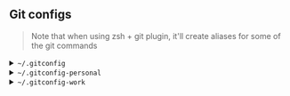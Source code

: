 ## Git configs

> Note that when using zsh + git plugin, it'll create aliases for
> some of the git commands

<details>
	<summary>
		<code>~/.gitconfig</code>
	</summary>
	
```bash
[credential]
    helper = store
[init]
    defaultBranch = main
[user]
    name = Pedro Santos
    email = pedro.santos@emailprovider.com
[core]
    editor = code --wait
    pager = less -IR -
[diff]
    tool = vscode
    external = difft
[difftool]
    prompt = false
[difftool "difftastic"]
    cmd = difft "$LOCAL" "$REMOTE"
[difftool "vscode"]
    cmd = code --wait --diff $LOCAL $REMOTE
[merge]
    tool = vscode
[mergetool "vscode"]
    cmd = code --wait $MERGED
[alias]
    alias = !sed -n "'/^\\[alias\\]/,/^\\[/{ /^[^[]/ {s/^[ \\t]*//;s/[ \\t]*=[ \\t]*/=/;p } }'" $HOME/.gitconfig | sed -n 's/^\\([a-zA-Z0-9]\\+\\)[[:space:]]*=\\(.*\\)$/\\1?\\2/p' | column -t -s '?'
    graph = log --graph --oneline --decorate
    graph-main = !git graph $(git curr) main
    curr = rev-parse --abbrev-ref HEAD
    ls = log --pretty=format:"%C(yellow)%h%Cred%d\\ %Creset%s%Cblue\\ [%cn]" --decorate
    ll = log --pretty=format:"%C(yellow)%h%Cred%d\\ %Creset%s%Cblue\\ [%cn]" --decorate --numstat
    lds = log --pretty=format:"%C(yellow)%h\\ %ad%Cred%d\\ %Creset%s%Cblue\\ [%cn]" --decorate --date=short
    conflicts = diff --name-only --diff-filter=U
    authors = !git log --format='%aN <%aE>' | grep -v 'users.noreply.github.com' | sort -u --ignore-case
    recent-branches = !git branch --sort=-committerdate | head
    local-branches = !git branch -v | cut -c 3- | awk '{ print $2\" \"$1 }'
    s = !git status
    f = !git fetch
    p = !git pull
    c = !git branch | fzf | xargs git checkout
    sync = !git f && git p
```
</details>
	
<details>
	<summary>
		<code>~/.gitconfig-personal</code>
	</summary>

```bash
[user]
    name = USER
    email = USER's email
[init]
    defaultBranch = main
```

</details>

<details>
	<summary>
		<code>~/.gitconfig-work</code>
	</summary>

```bash
[url "https://bitbucket.ORGANIZATION.com/scm/PROJECT/REPO"]
    insteadOf = https://ORGANIZATION.com/REPO
[init]
    defaultBranch = main
[user]
    name = SOME USER NAME
    email = YOUR EMAIL
```

</details>